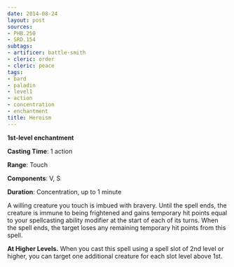 ```yaml
---
date: 2014-08-24
layout: post
sources:
- PHB.250
- SRD.154
subtags:
- artificer: battle-smith
- cleric: order
- cleric: peace
tags:
- bard
- paladin
- level1
- action
- concentration
- enchantment
title: Heroism
---
```


**1st-level enchantment**

**Casting Time**: 1 action

**Range**: Touch

**Components**: V, S

**Duration**: Concentration, up to 1 minute

A willing creature you touch is imbued with bravery. Until the spell ends, the creature is immune to being frightened and gains temporary hit points equal to your spellcasting ability modifier at the start of each of its turns. When the spell ends, the target loses any remaining temporary hit points from this spell.

**At Higher Levels.** When you cast this spell using a spell slot of 2nd level or higher, you can target one additional creature for each slot level above 1st.

